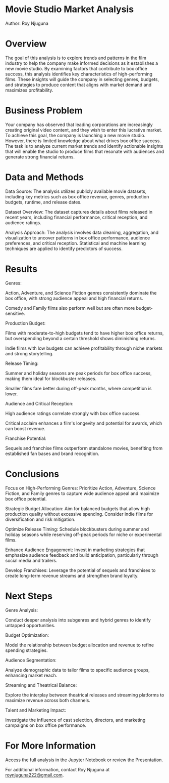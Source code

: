 # Movie Studio Market Analysis

Author: Roy Njuguna

# Overview

The goal of this analysis is to explore trends and patterns in the film industry to help the company make informed decisions as it establishes a new movie studio. By examining factors that contribute to box office success, this analysis identifies key characteristics of high-performing films. These insights will guide the company in selecting genres, budgets, and strategies to produce content that aligns with market demand and maximizes profitability.

# Business Problem

Your company has observed that leading corporations are increasingly creating original video content, and they wish to enter this lucrative market. To achieve this goal, the company is launching a new movie studio. However, there is limited knowledge about what drives box office success. The task is to analyze current market trends and identify actionable insights that will enable the studio to produce films that resonate with audiences and generate strong financial returns.

# Data and Methods

Data Source: The analysis utilizes publicly available movie datasets, including key metrics such as box office revenue, genres, production budgets, runtime, and release dates.

Dataset Overview: The dataset captures details about films released in recent years, including financial performance, critical reception, and audience ratings.

Analysis Approach: The analysis involves data cleaning, aggregation, and visualization to uncover patterns in box office performance, audience preferences, and critical reception. Statistical and machine learning techniques are applied to identify predictors of success.

# Results

Genres:

Action, Adventure, and Science Fiction genres consistently dominate the box office, with strong audience appeal and high financial returns.

Comedy and Family films also perform well but are often more budget-sensitive.

Production Budget:

Films with moderate-to-high budgets tend to have higher box office returns, but overspending beyond a certain threshold shows diminishing returns.

Indie films with low budgets can achieve profitability through niche markets and strong storytelling.

Release Timing:

Summer and holiday seasons are peak periods for box office success, making them ideal for blockbuster releases.

Smaller films fare better during off-peak months, where competition is lower.

Audience and Critical Reception:

High audience ratings correlate strongly with box office success.

Critical acclaim enhances a film's longevity and potential for awards, which can boost revenue.

Franchise Potential:

Sequels and franchise films outperform standalone movies, benefiting from established fan bases and brand recognition.

# Conclusions

Focus on High-Performing Genres: Prioritize Action, Adventure, Science Fiction, and Family genres to capture wide audience appeal and maximize box office potential.

Strategic Budget Allocation: Aim for balanced budgets that allow high production quality without excessive spending. Consider indie films for diversification and risk mitigation.

Optimize Release Timing: Schedule blockbusters during summer and holiday seasons while reserving off-peak periods for niche or experimental films.

Enhance Audience Engagement: Invest in marketing strategies that emphasize audience feedback and build anticipation, particularly through social media and trailers.

Develop Franchises: Leverage the potential of sequels and franchises to create long-term revenue streams and strengthen brand loyalty.

# Next Steps

Genre Analysis:

Conduct deeper analysis into subgenres and hybrid genres to identify untapped opportunities.

Budget Optimization:

Model the relationship between budget allocation and revenue to refine spending strategies.

Audience Segmentation:

Analyze demographic data to tailor films to specific audience groups, enhancing market reach.

Streaming and Theatrical Balance:

Explore the interplay between theatrical releases and streaming platforms to maximize revenue across both channels.

Talent and Marketing Impact:

Investigate the influence of cast selection, directors, and marketing campaigns on box office performance.

# For More Information

Access the full analysis in the Jupyter Notebook or review the Presentation.

For additional information, contact Roy Njuguna at roynjuguna222@gmail.com.
